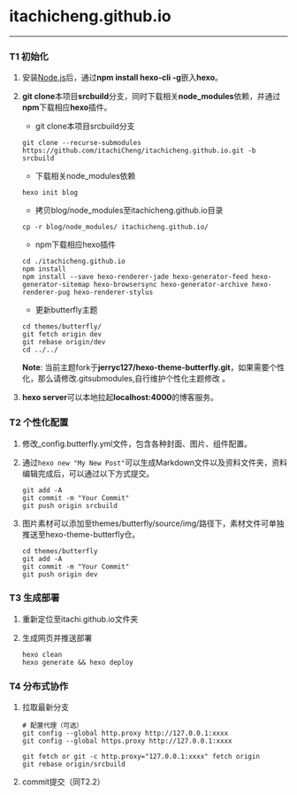 # itachicheng.github.io

---

### T1 初始化

1. 安装[Node.js](https://nodejs.org/en)后，通过**npm install hexo-cli -g**嵌入**hexo**。

2. **git clone**本项目**srcbuild**分支，同时下载相关**node_modules**依赖，并通过**npm**下载相应**hexo**插件。

   - git clone本项目srcbuild分支
   
   ```shell
   git clone --recurse-submodules https://github.com/itachiCheng/itachicheng.github.io.git -b srcbuild 
   ```
   
   - 下载相关node_modules依赖
   
   ```shell
   hexo init blog
   ```
   
   - 拷贝blog/node_modules至itachicheng.github.io目录
   
   ```shell
   cp -r blog/node_modules/ itachicheng.github.io/
   ```
   
   - npm下载相应hexo插件
   
   ```shell
   cd ./itachicheng.github.io
   npm install
   npm install --save hexo-renderer-jade hexo-generator-feed hexo-generator-sitemap hexo-browsersync hexo-generator-archive hexo-renderer-pug hexo-renderer-stylus
   ```
   
   - 更新butterfly主题
   
   ```shell
   cd themes/butterfly/
   git fetch origin dev
   git rebase origin/dev
   cd ../../
   ```
   
   **Note**: 当前主题fork于**jerryc127/hexo-theme-butterfly.git**，如果需要个性化，那么请修改.gitsubmodules,自行维护个性化主题修改 。
   
3. **hexo server**可以本地拉起**localhost:4000**的博客服务。

### T2 个性化配置

1. 修改_config.butterfly.yml文件，包含各种封面、图片、组件配置。

2. 通过`hexo new "My New Post"`可以生成Markdown文件以及资料文件夹，资料编辑完成后，可以通过以下方式提交。

   ```shell
   git add -A
   git commit -m "Your Commit" 
   git push origin srcbuild
   ```

3. 图片素材可以添加至themes/butterfly/source/img/路径下，素材文件可单独推送至hexo-theme-butterfly仓。

   ```shell
   cd themes/butterfly
   git add -A
   git commit -m "Your Commit"
   git push origin dev
   ```

### T3 生成部署

1. 重新定位至itachi.github.io文件夹

2. 生成网页并推送部署

   ```shell
   hexo clean
   hexo generate && hexo deploy
   ```
   

### T4 分布式协作

1. 拉取最新分支

   ```shell
   # 配置代理（可选）
   git config --global http.proxy http://127.0.0.1:xxxx
   git config --global https.proxy http://127.0.0.1:xxxx
   
   git fetch or git -c http.proxy="127.0.0.1:xxxx" fetch origin
   git rebase origin/srcbuild
   ```

2. commit提交（同T2.2）